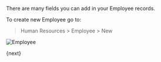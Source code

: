 There are many fields you can add in your Employee records.

To create new Employee go to:

> Human Resources > Employee > New

<img class="screenshot" alt="Employee" src="{{url_prefix}}/assets/img/human-resources/employee.png">

{next}